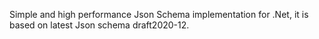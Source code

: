 ﻿Simple and high performance Json Schema implementation for .Net, it is based on latest Json schema draft2020-12.
